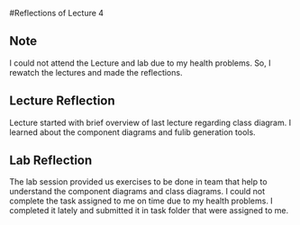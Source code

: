 #Reflections of Lecture 4
## Note
I could not attend the Lecture and lab due to my health problems. So, I rewatch the lectures and made the reflections.
## Lecture Reflection
Lecture started with brief overview of last lecture regarding class diagram. I learned about the component diagrams and fulib generation tools.

## Lab Reflection
The lab session provided us exercises to be done in team that help to understand the component diagrams and class diagrams. I could not complete the task
assigned to me on time due to my health problems. I completed it lately and submitted it in task folder that were assigned to me.
